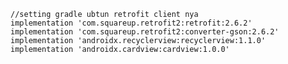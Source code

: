     //setting gradle ubtun retrofit client nya
    implementation 'com.squareup.retrofit2:retrofit:2.6.2'
    implementation 'com.squareup.retrofit2:converter-gson:2.6.2'
    implementation 'androidx.recyclerview:recyclerview:1.1.0'
    implementation 'androidx.cardview:cardview:1.0.0'
